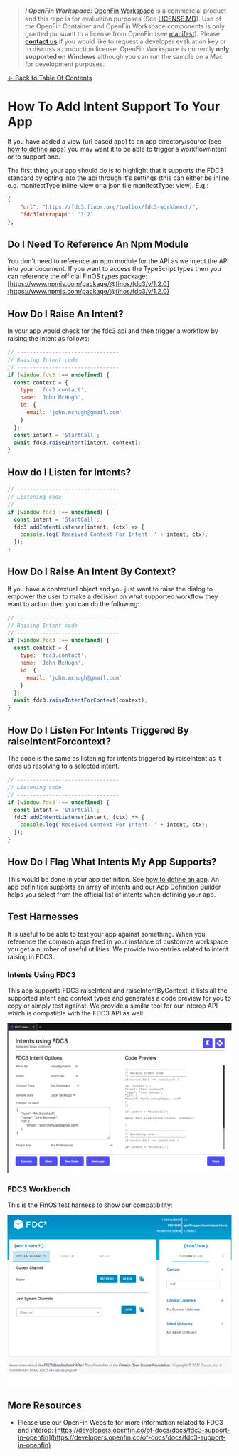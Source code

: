 > **_:information_source: OpenFin Workspace:_** [OpenFin Workspace](https://www.openfin.co/workspace/) is a commercial product and this repo is for evaluation purposes (See [LICENSE.MD](../LICENSE.MD)). Use of the OpenFin Container and OpenFin Workspace components is only granted pursuant to a license from OpenFin (see [manifest](../public/manifest.fin.json)). Please [**contact us**](https://www.openfin.co/workspace/poc/) if you would like to request a developer evaluation key or to discuss a production license.
> OpenFin Workspace is currently **only supported on Windows** although you can run the sample on a Mac for development purposes.

[<- Back to Table Of Contents](../README.md)

# How To Add Intent Support To Your App

If you have added a view (url based app) to an app directory/source (see [how to define apps](./how-to-define-apps.md)) you may want it to be able to trigger a workflow/intent or to support one.

The first thing your app should do is to highlight that it supports the FDC3 standard by opting into the api through it's settings (this can either be inline e.g. manifestType inline-view or a json file manifestType: view). E.g.:

```json
{
    "url": "https://fdc3.finos.org/toolbox/fdc3-workbench/",
    "fdc3InteropApi": "1.2"
},
```

## Do I Need To Reference An Npm Module

You don't need to reference an npm module for the API as we inject the API into your document. If you want to access the TypeScript types then you can reference the official FinOS types package: [https://www.npmjs.com/package/@finos/fdc3/v/1.2.0](https://www.npmjs.com/package/@finos/fdc3/v/1.2.0)

## How Do I Raise An Intent?

In your app would check for the fdc3 api and then trigger a workflow by raising the intent as follows:

```javascript
// --------------------------------
// Raising Intent code
// --------------------------------
if (window.fdc3 !== undefined) {
  const context = {
    type: 'fdc3.contact',
    name: 'John McHugh',
    id: {
      email: 'john.mchugh@gmail.com'
    }
  };
  const intent = 'StartCall';
  await fdc3.raiseIntent(intent, context);
}
```

## How do I Listen for Intents?

```javascript
// --------------------------------
// Listening code
// --------------------------------
if (window.fdc3 !== undefined) {
  const intent = 'StartCall';
  fdc3.addIntentListener(intent, (ctx) => {
    console.log('Received Context For Intent: ' + intent, ctx);
  });
}
```

## How Do I Raise An Intent By Context?

If you have a contextual object and you just want to raise the dialog to empower the user to make a decision on what supported workflow they want to action then you can do the following:

```javascript
// --------------------------------
// Raising Intent code
// --------------------------------
if (window.fdc3 !== undefined) {
  const context = {
    type: 'fdc3.contact',
    name: 'John McHugh',
    id: {
      email: 'john.mchugh@gmail.com'
    }
  };
  await fdc3.raiseIntentForContext(context);
}
```

## How Do I Listen For Intents Triggered By raiseIntentForcontext?

The code is the same as listening for intents triggered by raiseIntent as it ends up resolving to a selected intent.

```javascript
// --------------------------------
// Listening code
// --------------------------------
if (window.fdc3 !== undefined) {
  const intent = 'StartCall';
  fdc3.addIntentListener(intent, (ctx) => {
    console.log('Received Context For Intent: ' + intent, ctx);
  });
}
```

## How Do I Flag What Intents My App Supports?

This would be done in your app definition. See [how to define an app](./how-to-define-apps.md). An app definition supports an array of intents and our App Definition Builder helps you select from the official list of intents when defining your app.

## Test Harnesses

It is useful to be able to test your app against something. When you reference the common apps feed in your instance of customize workspace you get a number of useful utilities. We provide two entries related to intent raising in FDC3:

### Intents Using FDC3

This app supports FDC3 raiseIntent and raiseIntentByContext, it lists all the supported intent and context types and generates a code preview for you to copy or simply test against. We provide a similar tool for our Interop API which is compatible with the FDC3 API as well:

![Intents Using FDC3](./assets/view-intents-fdc3.png)

### FDC3 Workbench

This is the FinOS test harness to show our compatibility:

![FDC3 Workbench](./assets/fdc3-workbench.png)

## More Resources

- Please use our OpenFin Website for more information related to FDC3 and interop: [https://developers.openfin.co/of-docs/docs/fdc3-support-in-openfin](https://developers.openfin.co/of-docs/docs/fdc3-support-in-openfin)
